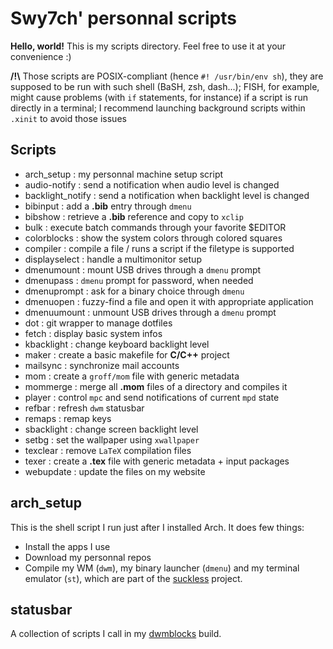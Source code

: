 # Swy7ch' personnal scripts

**Hello, world!** This is my scripts directory. Feel free to use it at your convenience :)

**/!\\** Those scripts are POSIX-compliant (hence `#! /usr/bin/env sh`), they are supposed to be run with such shell (BaSH, zsh, dash...); FISH, for example, might cause problems (with `if` statements, for instance) if a script is run directly in a terminal; I recommend launching background scripts within `.xinit` to avoid those issues

## Scripts

- arch_setup : my personnal machine setup script
- audio-notify : send a notification when audio level is changed
- backlight_notify : send a notification when backlight level is changed
- bibinput : add a **.bib** entry through `dmenu`
- bibshow : retrieve a **.bib** reference and copy to `xclip`
- bulk : execute batch commands through your favorite $EDITOR
- colorblocks : show the system colors through colored squares
- compiler : compile a file / runs a script if the filetype is supported
- displayselect : handle a multimonitor setup
- dmenumount : mount USB drives through a `dmenu` prompt
- dmenupass : `dmenu` prompt for password, when needed
- dmenuprompt : ask for a binary choice through `dmenu`
- dmenuopen : fuzzy-find a file and open it with appropriate application
- dmenuumount : unmount USB drives through a `dmenu` prompt
- dot : git wrapper to manage dotfiles
- fetch : display basic system infos
- kbacklight : change keyboard backlight level
- maker : create a basic makefile for **C/C++** project
- mailsync : synchronize mail accounts
- mom : create a `groff/mom` file with generic metadata
- mommerge : merge all **.mom** files of a directory and compiles it
- player : control `mpc` and send notifications of current `mpd` state
- refbar : refresh `dwm` statusbar
- remaps : remap keys
- sbacklight : change screen backlight level
- setbg : set the wallpaper using `xwallpaper`
- texclear : remove `LaTeX` compilation files
- texer : create a **.tex** file with generic metadata + input packages
- webupdate : update the files on my website

## arch_setup

This is the shell script I run just after I installed Arch. It does few things:

- Install the apps I use
- Download my personnal repos
- Compile my WM (`dwm`), my binary launcher (`dmenu`) and my terminal emulator (`st`), which are part of the [suckless](https://suckless.org/) project.

## statusbar

A collection of scripts I call in my
[dwmblocks](https://gitlab.com/swy7ch/dwmblocks) build.
